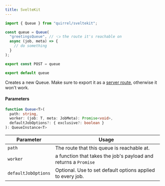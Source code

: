 ```yaml
---
title: SvelteKit
---
```


```ts title="src/routes/greetingsQueue/+server.ts"
import { Queue } from "quirrel/sveltekit";

const queue = Queue(
  "greetingsQueue", // 👈 the route it's reachable on
  async (job, meta) => {
    // do something
  }
);

export const POST = queue

export default queue
```

Creates a new Queue.
Make sure to export it as a [server route](https://kit.svelte.dev/docs/routing#server), otherwise it won't work.

#### Parameters

```ts
function Queue<T>(
  path: string,
  worker: (job: T, meta: JobMeta): Promise<void>,
  defaultJobOptions?: { exclusive?: boolean }
): QueueInstance<T>
```

| Parameter           | Usage                                                           |
| ------------------- | --------------------------------------------------------------- |
| `path`              | The route that this queue is reachable at.                      |
| `worker`            | a function that takes the job's payload and returns a `Promise` |
| `defaultJobOptions` | Optional. Use to set default options applied to every job.      |
